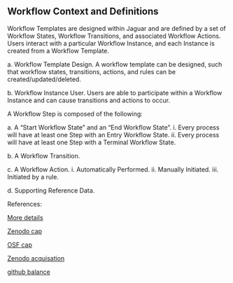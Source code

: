 ## Workflow Context and Definitions


   
Workflow Templates are designed within Jaguar and are defined by a set of Workflow States, Workflow Transitions, and associated Workflow Actions. Users interact with a particular Workflow Instance, and each Instance is created from a Workflow Template.

a.	Workflow Template Design. A workflow template can be designed, such that workflow states, transitions, actions, and rules can be created/updated/deleted.

b.	Workflow Instance User. Users are able to participate within a Workflow Instance and can cause transitions and actions to occur.

A Workflow Step is composed of the following: 

a.	A “Start Workflow State” and an “End Workflow State”.
i.	Every process will have at least one Step with an Entry Workflow State.
ii.	Every process will have at least one Step with a Terminal Workflow State.

b.	A Workflow Transition.

c.	A Workflow Action.
i.	Automatically Performed.
ii.	Manually Initiated.
iii.	Initiated by a rule.

d.	Supporting Reference Data.




References:
   
   
[More details](./IrCap-30.pdf) 
   
[Zenodo cap](https://zenodo.org/record/6493279/files/Zenodo-IrCap.pdf)
   
[OSF cap](https://osf.io/kvbyz/download)

[Zenodo acquisation](https://zenodo.org/record/6547140)

[github balance](https://github.com/cfrm17/BalanceSheetRisk)


